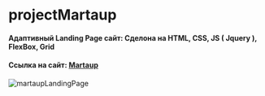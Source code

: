 # projectMartaup
<h4 align="left">Адаптивный Landing Page сайт: Сделона на HTML, CSS, JS ( Jquery ), FlexBox, Grid</h4>
<h4 align="left">Cсылка на сайт: <a href="https://tolebijaksybai.github.io/martaup/" target="_blank">Martaup</a></h4>
 
![martaupLandingPage](https://user-images.githubusercontent.com/52714747/89716634-6b9b8280-d9d0-11ea-9385-892776138fb6.png)
